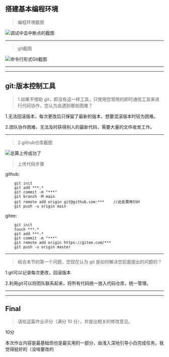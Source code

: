 ## 搭建基本编程环境

> 编程环境截图

![调试中击中断点的截图](https://raw.githubusercontent.com/Zhang-Yue0621/work1-qsc/main/pic1.png)


---

> git截图

![命令行形式Git截图](https://raw.githubusercontent.com/Zhang-Yue0621/work1-qsc/main/pic2.png)

---
---

## git:版本控制工具


> 1.如果不借助 git，即没有这一样工具，只使用您常用的即时通信工具来进行代码协作，您认为会遇到哪些困难？

1.无法回滚版本，每次更改后只保留了最新的版本，想要混滚版本时较为困难。

2.团队协作困难，无法及时获得别人的最新代码，需要大量的文件收发工作。


---

>2.github仓库截图

![总算上传成功了](https://raw.githubusercontent.com/Zhang-Yue0621/work1-qsc/main/pic3.png)

>上传代码步骤

github:
```
    git init
    git add ***.*
    git commit -m "***"
    git branch -M main
    git remote add origin git@github.com:***    //此处需用SSH
    git push -u origin main
```
gitee:
```
    git init
    touch ***.*
    git add ***.*
    git commit -m "***"
    git remote add origin https://gitee.com/***
    git push -u origin master
```
---

>结合本节的第一个问题，您现在认为 git 是如何解决您前面提出的问题的？

1.git可以记录每次更改，回滚版本

2.利用git可以将团队联系起来，将所有代码统一放入代码仓库，统一管理。

---
---
## Final

>请给这篇作业评分（满分 10 分），并提出相关的修改意见。

10分

本次作业内容是最基础但也是最实用的一部分，由浅入深地引导小白完成任务。我觉得挺好的（没啥要改的